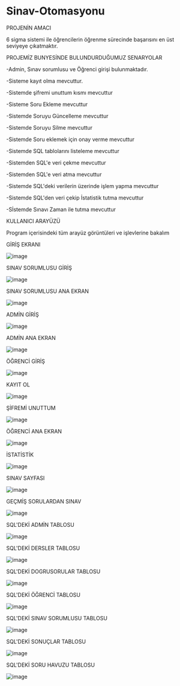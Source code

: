 # Sinav-Otomasyonu
PROJENİN AMACI

6 sigma sistemi ile öğrencilerin öğrenme sürecinde başarısını en üst seviyeye çıkatmaktır.

PROJEMİZ BUNYESİNDE BULUNDURDUĞUMUZ SENARYOLAR

-Admin, Sınav sorumlusu ve Öğrenci girişi bulunmaktadır.

-Sisteme kayıt olma mevcuttur.

-Sistemde şifremi unuttum kısmı mevcuttur

-Sisteme Soru Ekleme mevcuttur

-Sistemde Soruyu Güncelleme mevcuttur

-Sistemde Soruyu Silme mevcuttur

-Sistemde Soru eklemek için onay verme mevcuttur

-Sistemde SQL tablolarını listeleme mevcuttur

-Sistemden SQL'e veri çekme mevcuttur

-Sistemden SQL'e veri atma mevcuttur

-Sistemde SQL'deki verilerin üzerinde işlem yapma mevcuttur

-Sistemde SQL'den veri çekip İstatistik tutma mevcuttur

-Sİstemde Sınavı Zaman ile tutma mevcuttur

KULLANICI ARAYÜZÜ

Program içerisindeki tüm arayüz görüntüleri ve işlevlerine bakalım

GİRİŞ EKRANI

![image](https://user-images.githubusercontent.com/74426348/169086556-98500b50-63b6-4a08-b41e-d00798f49d31.png)

SINAV SORUMLUSU GİRİŞ

![image](https://user-images.githubusercontent.com/74426348/169089828-6b4d3787-d4d8-46e5-bcf3-cd977c8440d1.png)

SINAV SORUMLUSU ANA EKRAN

![image](https://user-images.githubusercontent.com/74426348/169089976-f14250e8-bf5b-4ec0-91da-93abedf2c27f.png)

ADMİN GİRİŞ

![image](https://user-images.githubusercontent.com/74426348/169090198-d9427bdc-eb11-43b7-aba3-ea6db5bd5d1c.png)

ADMİN ANA EKRAN

![image](https://user-images.githubusercontent.com/74426348/169090361-3ea77855-aed4-4c9c-9a5c-7c854d7b9297.png)

ÖĞRENCİ GİRİŞ

![image](https://user-images.githubusercontent.com/74426348/169090486-cb549d42-8327-4c42-b89d-97039a55f0a3.png)

KAYIT OL

![image](https://user-images.githubusercontent.com/74426348/169090633-dbefbf71-f537-4cb3-a421-d79a5132b718.png)

ŞİFREMİ UNUTTUM

![image](https://user-images.githubusercontent.com/74426348/169090745-bd0c3552-2ef3-4c27-b760-ce9c39f5908a.png)

ÖĞRENCİ ANA EKRAN

![image](https://user-images.githubusercontent.com/74426348/169090932-e61b865f-a979-425a-b39f-39864ff2414d.png)

İSTATİSTİK

![image](https://user-images.githubusercontent.com/74426348/169091120-7a7fcbcf-85ca-4afb-bee5-a3717ab6dde7.png)

SINAV SAYFASI

![image](https://user-images.githubusercontent.com/74426348/169091363-138175d0-0d8f-4e9b-af2e-a546a8b76446.png)

GEÇMİŞ SORULARDAN SINAV

![image](https://user-images.githubusercontent.com/74426348/169091469-7fff8f5e-684b-402b-a4f9-66aafe87920d.png)

SQL'DEKİ ADMİN TABLOSU

![image](https://user-images.githubusercontent.com/74426348/169095407-fdf55dfe-8f5d-493c-84ff-cbba502b2c44.png)

SQL'DEKİ DERSLER TABLOSU

![image](https://user-images.githubusercontent.com/74426348/169094604-03de4093-137f-409f-abde-74983529dd6b.png)

SQL'DEKİ DOGRUSORULAR TABLOSU

![image](https://user-images.githubusercontent.com/74426348/169094760-7d1f276e-f729-42d8-a974-8769545300a6.png)

SQL'DEKİ ÖĞRENCİ TABLOSU

![image](https://user-images.githubusercontent.com/74426348/169094906-ef0a33bd-ae84-4be8-b8ca-8a8b04d54442.png)

SQL'DEKİ SINAV SORUMLUSU TABLOSU

![image](https://user-images.githubusercontent.com/74426348/169095049-2afdaba7-3b65-4181-a3d9-3b4bee6caccf.png)

SQL'DEKİ SONUÇLAR TABLOSU

![image](https://user-images.githubusercontent.com/74426348/169095199-981c0960-d5c3-4ece-a772-9a9b6cc89d3c.png)

SQL'DEKİ SORU HAVUZU TABLOSU

![image](https://user-images.githubusercontent.com/74426348/169095288-8aad34ca-4024-4627-b577-78d895fe4eda.png)














